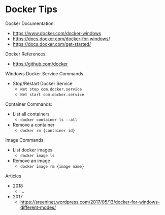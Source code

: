 Docker Tips
====

Docker Documentation: 
* https://www.docker.com/docker-windows
* https://docs.docker.com/docker-for-windows/
* https://docs.docker.com/get-started/


Docker References:
* https://github.com/docker


Windows Docker Service Commands
* Stop/Restart Docker Service
  * ```Net stop com.docker.service```
  * ```Net start com.docker.service```



Container Commands:
* List all containers
  * ```docker container ls --all```
* Remove a container
  * ```docker rm {container id}```


Image Commands:
* List docker images
  * ```docker image ls```
* Remove an image
  * ```docker image rm {image name}```




Articles
* 2018
  * ...
* 2017
  * https://sreeninet.wordpress.com/2017/05/13/docker-for-windows-different-modes/
